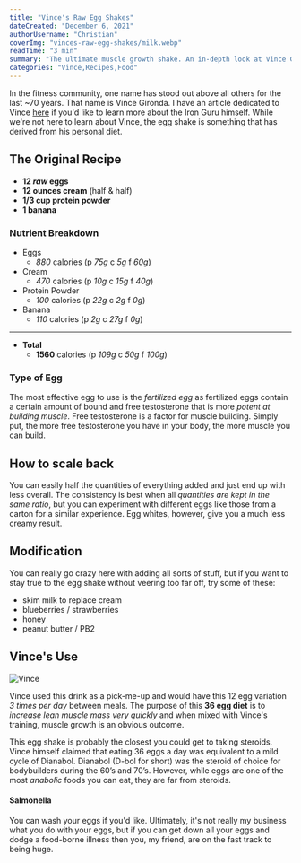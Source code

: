 ```yaml
---
title: "Vince's Raw Egg Shakes"
dateCreated: "December 6, 2021"
authorUsername: "Christian"
coverImg: "vinces-raw-egg-shakes/milk.webp"
readTime: "3 min"
summary: "The ultimate muscle growth shake. An in-depth look at Vince Gironda's monsterous 36 egg diet!"
categories: "Vince,Recipes,Food"
---
```


In the fitness community, one name has stood out above all others for the last ~70 years. That name is Vince Gironda. I have an article dedicated to Vince [here](/article/who-is-vince-gironda) if you'd like to learn more about the Iron Guru himself. While we're not here to learn about Vince, the egg shake is something that has derived from his personal diet.

## The Original Recipe

- **12 _raw_ eggs**
- **12 ounces cream** (half & half)
- **1/3 cup protein powder**
- **1 banana**

### Nutrient Breakdown

- Eggs
  - _880_ calories (p _75g_ c _5g_ f _60g_)
- Cream
  - _470_ calories (p _10g_ c _15g_ f _40g_)
- Protein Powder
  - _100_ calories (p _22g_ c _2g_ f _0g_)
- Banana
  - _110_ calories (p _2g_ c _27g_ f _0g_)

---

- **Total**
  - **1560** calories (p _109g_ c _50g_ f _100g_)

### Type of Egg

The most effective egg to use is the _fertilized egg_ as fertilized eggs contain a certain amount of bound and free testosterone that is more _potent at building muscle_. Free testosterone is a factor for muscle building. Simply put, the more free testosterone you have in your body, the more muscle you can build.

## How to scale back

You can easily half the quantities of everything added and just end up with less overall. The consistency is best when all _quantities are kept in the same ratio_, but you can experiment with different eggs like those from a carton for a similar experience. Egg whites, however, give you a much less creamy result.

## Modification

You can really go crazy here with adding all sorts of stuff, but if you want to stay true to the egg shake without veering too far off, try some of these:

- skim milk to replace cream
- blueberries / strawberries
- honey
- peanut butter / PB2

## Vince's Use

![Vince](/article-images/vinces-raw-egg-shakes/vince.webp)

Vince used this drink as a pick-me-up and would have this 12 egg variation _3 times per day_ between meals. The purpose of this **36 egg diet** is to _increase lean muscle mass very quickly_ and when mixed with Vince's training, muscle growth is an obvious outcome.

This egg shake is probably the closest you could get to taking steroids. Vince himself claimed that eating 36 eggs a day was equivalent to a mild cycle of Dianabol. Dianabol (D-bol for short) was the steroid of choice for bodybuilders during the 60’s and 70’s. However, while eggs are one of the most _anabolic_ foods you can eat, they are far from steroids.

#### Salmonella

You can wash your eggs if you'd like. Ultimately, it's not really my business what you do with your eggs, but if you can get down all your eggs and dodge a food-borne illness then you, my friend, are on the fast track to being huge.
